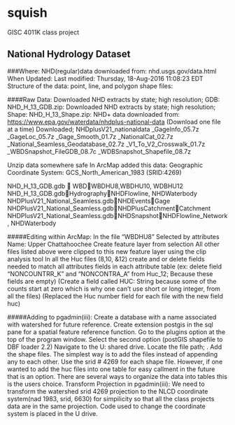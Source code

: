 # squish
GISC 4011K class project

## National Hydrology Dataset


###Where: NHD(regular)data downloaded from: nhd.usgs.gov/data.html
When Updated: Last modified: Thursday, 18-Aug-2016 11:08:23 EDT
Structure of the data: point, line, and polygon shape files:


####Raw Data:
Downloaded NHD extracts by state; high resolution; GDB: NHD_H_13_GDB.zip:
Downloaded NHD extracts by state; high resolution; Shape: NHD_H_13_Shape.zip:
NHD+ data downloaded from: https://www.epa.gov/waterdata/nhdplus-national-data
(Download one file at a time) Downloaded; NHDplusV21_nationaldata
	_GageInfo_05.7z
	_GageLoc_05.7z
	_Gage_Smooth_01.7z
	_NationalCat_02.7z
	_National_Seamless_Geodatabase_02.7z
	_V1_To_V2_Crosswalk_01.7z
	_WBDSnapshot_FileGDB_08.7c
	_WDBSnapshot_Shapefile_08.7z
	
Unzip data somewhere safe
In ArcMap added this data:
Geographic Coordinate System: GCS_North_American_1983 (SRID:4269)

NHD_H_13_GDB.gdb  WBDWBDHU8,WBDHU10, WDBHU12
NHD_H_13_GDB.gdbHydrographyNHDFlowline, NHDWaterbody
NHDPlusV21_National_Seamless.gdbNHDEventsGage
NHDPlusV21_National_Seamless.gdbNHDPlusCatchmentCatchment
NHDPlusV21_National_Seamless.gdbNHDSnapshotNHDFlowline_Network, NHDWaterbody

#####Editing within ArcMap:
In the file “WBDHU8” Selected by attributes Name: Upper Chattahoochee
Create feature layer from selection 
All other files listed above were clipped to this new feature layer using the clip analysis tool
In all the Huc files (8,10, &12) create and or delete fields needed to match all attributes fields in each attribute table (ex: delete field “NONCOUNTRR_K” and “NONCONTRA_A” from Huc_12; Because these fields are empty) (Create a field called HUC: String because some of the counts start at zero which is why one can’t use short or long integer, from all the files) (Replaced the Huc number field for each file with the new field huc)

#####Adding to pgadmin(iii):
Create a database with a name associated with watershed for future reference. Create extension postgis in the sql pane for a spatial feature reference function.
Go to the plugins option at the top of the program window.  Select the second option (postGIS shapefile to DBF loader 2.2) Navigate to the U: shared drive. Locate the file path;  . Add the shape files. The simplest way is to add the files instead of appending any to each other. Use the srid # 4269 for each shape file. However, if one wanted to add the huc files into one table for easy callment in the future that is an option.  There are several ways to organize the data into tables this is  the users choice.
Transform Projection in pgadmin(iii):
We need to transform the watershed srid 4269 projection to the NLCD coordinate system(nad 1983, srid, 6630) for simpilicity so that all the  class projects data are in the same projection.  Code used to change the coordinate system is placed in the U drive.
 


